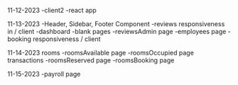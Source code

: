 11-12-2023
    -client2
    -react app

11-13-2023
    -Header, Sidebar, Footer Component
    -reviews responsiveness in / client
    -dashboard
    -blank pages
    -reviewsAdmin page
    -employees page
    -booking responsiveness / client

11-14-2023
    rooms
        -roomsAvailable page
        -roomsOccupied page
    transactions
        -roomsReserved page
        -roomsBooking page
        
11-15-2023
    -payroll page
    

    